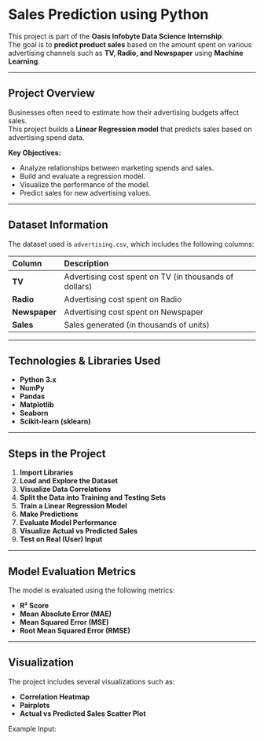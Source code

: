 #  Sales Prediction using Python

This project is part of the **Oasis Infobyte Data Science Internship**.  
The goal is to **predict product sales** based on the amount spent on various advertising channels such as **TV, Radio, and Newspaper** using **Machine Learning**.

---

##  Project Overview

Businesses often need to estimate how their advertising budgets affect sales.  
This project builds a **Linear Regression model** that predicts sales based on advertising spend data.

**Key Objectives:**
- Analyze relationships between marketing spends and sales.
- Build and evaluate a regression model.
- Visualize the performance of the model.
- Predict sales for new advertising values.

---

##  Dataset Information

The dataset used is `advertising.csv`, which includes the following columns:

| Column | Description |
|:--------|:-------------|
| **TV** | Advertising cost spent on TV (in thousands of dollars) |
| **Radio** | Advertising cost spent on Radio |
| **Newspaper** | Advertising cost spent on Newspaper |
| **Sales** | Sales generated (in thousands of units) |

---

##  Technologies & Libraries Used

- **Python 3.x**
- **NumPy**
- **Pandas**
- **Matplotlib**
- **Seaborn**
- **Scikit-learn (sklearn)**

---

##  Steps in the Project

1. **Import Libraries**
2. **Load and Explore the Dataset**
3. **Visualize Data Correlations**
4. **Split the Data into Training and Testing Sets**
5. **Train a Linear Regression Model**
6. **Make Predictions**
7. **Evaluate Model Performance**
8. **Visualize Actual vs Predicted Sales**
9. **Test on Real (User) Input**

---

##  Model Evaluation Metrics

The model is evaluated using the following metrics:
- **R² Score**
- **Mean Absolute Error (MAE)**
- **Mean Squared Error (MSE)**
- **Root Mean Squared Error (RMSE)**

---

##  Visualization

The project includes several visualizations such as:
- **Correlation Heatmap**
- **Pairplots**
- **Actual vs Predicted Sales Scatter Plot**


Example Input:
